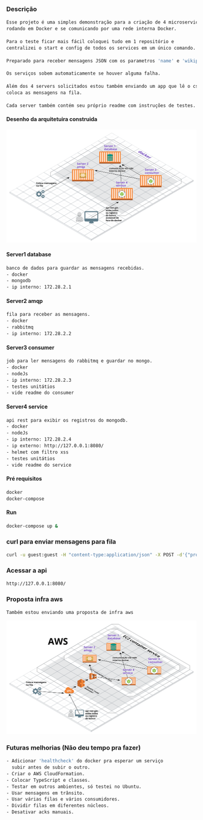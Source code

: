 ### Descrição
```sh
Esse projeto é uma simples demonstração para a criação de 4 microserviços
rodando em Docker e se comunicando por uma rede interna Docker.

Para o teste ficar mais fácil coloquei tudo em 1 repositório e
centralizei o start e config de todos os services em um único comando.

Preparado para receber mensagens JSON com os parametros 'name' e 'wikipedia_url'.

Os serviços sobem automaticamente se houver alguma falha.

Além dos 4 servers solicitados estou também enviando um app que lê o csv e
coloca as mensagens na fila.

Cada server também contém seu próprio readme com instruções de testes.
```
#### Desenho da arquitetuira construida
![arquitetura](arquitetura-atual.png)
#### Server1 database
```sh
banco de dados para guardar as mensagens recebidas.
- docker
- mongodb
- ip interno: 172.28.2.1
```
#### Server2 amqp
```sh
fila para receber as mensagens.
- docker
- rabbitmq
- ip interno: 172.28.2.2
```
#### Server3 consumer
```sh
job para ler mensagens do rabbitmq e guardar no mongo.
- docker
- nodeJs
- ip interno: 172.28.2.3
- testes unitátios
- vide readme do consumer
```
#### Server4 service
```sh
api rest para exibir os registros do mongodb.
- docker
- nodeJs
- ip interno: 172.28.2.4
- ip externo: http://127.0.0.1:8080/
- helmet com filtro xss
- testes unitátios
- vide readme do service
```
#### Pré requisitos
```sh
docker
docker-compose
```
#### Run
```sh
docker-compose up &
```
### curl para enviar mensagens para fila
```sh
curl -u guest:guest -H "content-type:application/json" -X POST -d'{"properties":{"delivery_mode":2},"routing_key":"languages","payload":"{\"name\": \"ABAP\", \"wikipedia_url\": \"https://en.wikipedia.org/wiki/ABAP/\"}","payload_encoding":"string"}' http://localhost:15672/api/exchanges/%2f/amq.default/publish
```
### Acessar a api
```sh
http://127.0.0.1:8080/
```
### Proposta infra aws
```sh
Também estou enviando uma proposta de infra aws
```
![arquitetura](arquitetura-aws.png)
### Futuras melhorias (Não deu tempo pra fazer)
```sh
- Adicionar 'healthcheck' do docker pra esperar um serviço
  subir antes de subir o outro.
- Criar o AWS CloudFormation.
- Colocar TypeScript e classes.
- Testar em outros ambientes, só testei no Ubuntu.
- Usar mensagens em trânsito.
- Usar várias filas e vários consumidores.
- Dividir filas em diferentes núcleos.
- Desativar acks manuais.
```
